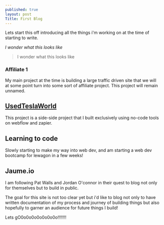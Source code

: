 ```yaml
---
published: true
layout: post
Title: First Blog
---
```


Lets start this off introducing all the things i'm working on at the time of starting to write. 

 _I wonder what this looks like_
 
> I wonder what this looks like


### Affiliate 1

My main project at the time is building a large traffic driven site that we will at some point turn into some sort of affiliate project. This project will remain unnamed. 

## [UsedTeslaWorld](https://usedteslaworld.co.uk/)

This project is a side-side project that I built exclusively using no-code tools on webflow and zapier. 

## Learning to code 

Slowly starting to make my way into web dev, and am starting a web dev bootcamp for lewagon in a few weeks! 

## Jaume.io 

I am following Pat Walls and Jordan O'connor in their quest to blog not only for themselves but to build in public. 

The goal for this site is not too clear yet but i'd like to blog not only to have written documentation of my process and journey of building things but also hopefully to garner an audience for future things I build! 


Lets gO0o0o0o0o0o0o0o!!!!!!!





